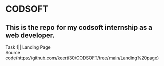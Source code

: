 # CODSOFT
## This is the repo for my codsoft internship as a web developer.
Task 1|| Landing Page
<br>
Source code(https://github.com/keerti30/CODSOFT/tree/main/Landing%20page)


